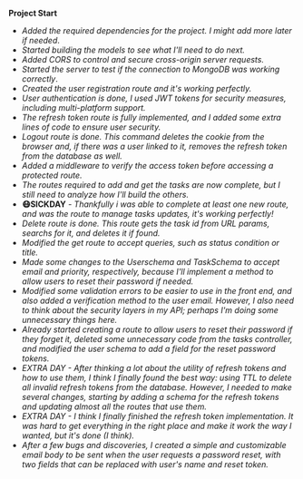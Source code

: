 **Project Start**

- *Added the required dependencies for the project. I might add more later if needed*.
- *Started building the models to see what I'll need to do next.*
- *Added CORS to control and secure cross-origin server requests.*
- *Started the server to test if the connection to MongoDB was working correctly*.
- *Created the user registration route and it's working perfectly.*
- *User authentication is done, I used JWT tokens for security measures, including multi-platform support.*
- *The refresh token route is fully implemented, and I added some extra lines of code to ensure user security.*
- *Logout route is done. This command deletes the cookie from the browser and, if there was a user linked to it, removes the refresh token from the database as well.*
- *Added a middleware to verify the access token before accessing a protected route.*
- *The routes required to add and get the tasks are now complete, but I still need to analyze how I'll build the others.*
- **😷SICKDAY** *- Thankfully i was able to complete at least one new route, and was the route to manage tasks updates, it's working perfectly!*
- *Delete route is done. This route gets the task id from URL params, searchs for it, and deletes it if found.*
- *Modified the get route to accept queries, such as status condition or title.*
- *Made some changes to the Userschema and TaskSchema to accept email and priority, respectively, because I'll implement a method to allow users to reset their password if needed.*
- *Modified some validation errors to be easier to use in the front end, and also added a verification method to the user email. However, I also need to think about the security layers in my API; perhaps I'm doing some unnecessary things here.*
- *Already started creating a route to allow users to reset their password if they forget it, deleted some unnecessary code from the tasks controller, and modified the user schema to add a field for the reset password tokens.*
- *EXTRA DAY - After thinking a lot about the utility of refresh tokens and how to use them, I think I finally found the best way: using TTL to delete all invalid refresh tokens from the database. However, I needed to make several changes, starting by adding a schema for the refresh tokens and updating almost all the routes that use them.*
- *EXTRA DAY - I think I finally finished the refresh token implementation. It was hard to get everything in the right place and make it work the way I wanted, but it's done (I think).*
- *After a few bugs and discoveries, I created a simple and customizable email body to be sent when the user requests a password reset, with two fields that can be replaced with user's name and reset token.*